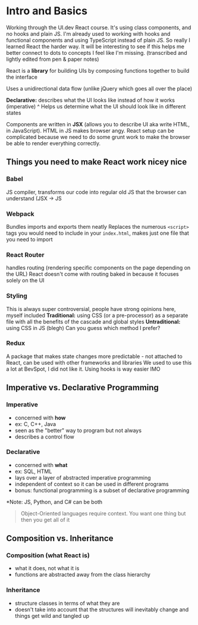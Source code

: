 # Intro and Basics

Working through the UI.dev React course. It's using class components, and no hooks and plain JS. I'm already used to working with hooks and functional components and using TypeScript instead of plain JS. So really I learned React the harder way. It will be interesting to see if this helps me better connect to dots to concepts I feel like I'm missing.
(transcribed and lightly edited from pen & paper notes)

React is a **library** for building UIs by composing functions together to build the interface

Uses a unidirectional data flow (unlike jQuery which goes all over the place)

**Declarative:** describes what the UI looks like instead of how it works (imperative)
^ Helps us determine what the UI should look like in different states

Components are written in **JSX** (allows you to describe UI aka write HTML, in JavaScript).
HTML in JS makes browser angy.
React setup can be complicated because we need to do some grunt work to make the browser be able to render everything correctly.

## Things you need to make React work nicey nice

### Babel

JS compiler, transforms our code into regular old JS that the browser can understand (JSX -> JS

### Webpack

Bundles imports and exports them neatly
Replaces the numerous `<script>` tags you would need to include in your `index.html`, makes just one file that you need to import

### React Router

handles routing (rendering specific components on the page depending on the URL)
React doesn't come with routing baked in because it focuses solely on the UI

### Styling

This is always super controversial, people have strong opinions here, myself included
**Traditional:** using CSS (or a pre-processor) as a separate file with all the benefits of the cascade and global styles
**Untraditional:** using CSS in JS (blegh)
Can you guess which method I prefer?

### Redux

A package that makes state changes more predictable - not attached to React, can be used with other frameworks and libraries
We used to use this a lot at BevSpot, I did not like it. Using hooks is way easier IMO

## Imperative vs. Declarative Programming

### Imperative

- concerned with **how**
- ex: C, C++, Java
- seen as the "better" way to program but not always
- describes a control flow

### Declarative

- concerned with **what**
- ex: SQL, HTML
- lays over a layer of abstracted imperative programming
- independent of context so it can be used in different programs
- bonus: functional programming is a subset of declarative programming

\*Note: JS, Python, and C# can be both

> Object-Oriented languages require context. You want one thing but then you get all of it

## Composition vs. Inheritance

### Composition (what React is)

- what it does, not what it is
- functions are abstracted away from the class hierarchy

### Inheritance

- structure classes in terms of what they are
- doesn't take into account that the structures will inevitably change and things get wild and tangled up
